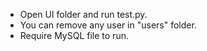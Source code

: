 - Open UI folder and run test.py.
- You can remove any user in "users" folder.
- Require MySQL file to run.
